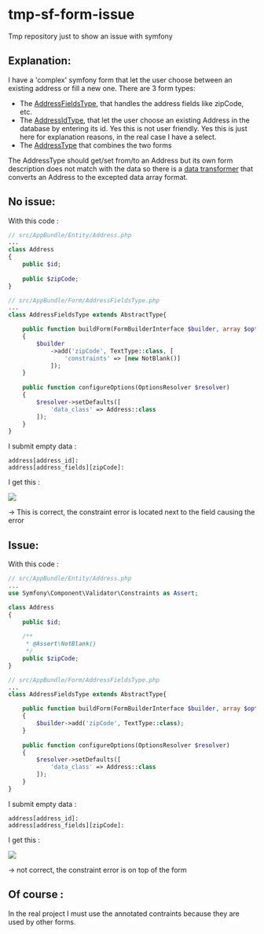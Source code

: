 # tmp-sf-form-issue
Tmp repository just to show an issue with symfony

Explanation:
------------

I have a 'complex' symfony form that let the user choose between an existing address or fill a new one. There are 3 form types:
- The [AddressFieldsType](https://github.com/ruben-podadera/tmp-sf-form-issue/blob/master/src/AppBundle/Form/AddressFieldsType.php), that handles the address fields like zipCode, etc.
- The [AddressIdType](https://github.com/ruben-podadera/tmp-sf-form-issue/blob/master/src/AppBundle/Form/AddressIdType.php), that let the user choose an existing Address in the database by entering its id. Yes this is not user friendly. Yes this is just here for explanation reasons, in the real case I have a select.
- The [AddressType](https://github.com/ruben-podadera/tmp-sf-form-issue/blob/master/src/AppBundle/Form/AddressType.php) that combines the two forms

The AddressType should get/set from/to an Address but its own form description does not match with the data so there is a [data transformer](https://github.com/ruben-podadera/tmp-sf-form-issue/blob/master/src/AppBundle/Form/AddressTypeTransformer.php) that converts an Address to the excepted data array format.


No issue:
--------

With this code :

``` php
// src/AppBundle/Entity/Address.php
...
class Address
{
    public $id;
    
    public $zipCode;
}

// src/AppBundle/Form/AddressFieldsType.php
...
class AddressFieldsType extends AbstractType{

    public function buildForm(FormBuilderInterface $builder, array $options)
    {
        $builder
            ->add('zipCode', TextType::class, [
                'constraints' => [new NotBlank()]
            ]);
    }
    
    public function configureOptions(OptionsResolver $resolver)
    {
        $resolver->setDefaults([
            'data_class' => Address::class
        ]);
    }
}
```

I submit empty data :
```
address[address_id]:
address[address_fields][zipCode]:
```

I get this :

![](http://i.imgur.com/Ae5FjHPm.png)

-> This is correct, the constraint error is located next to the field causing the error

Issue:
------

With this code :

``` php
// src/AppBundle/Entity/Address.php
...
use Symfony\Component\Validator\Constraints as Assert;

class Address
{
    public $id;
    
    /**
     * @Assert\NotBlank()
     */
    public $zipCode;
}

// src/AppBundle/Form/AddressFieldsType.php
...
class AddressFieldsType extends AbstractType{

    public function buildForm(FormBuilderInterface $builder, array $options)
    {
        $builder->add('zipCode', TextType::class);
    }
    
    public function configureOptions(OptionsResolver $resolver)
    {
        $resolver->setDefaults([
            'data_class' => Address::class
        ]);
    }
}
```

I submit empty data :
```
address[address_id]:
address[address_fields][zipCode]:
```

I get this :

![](http://i.imgur.com/FZ7zW1wm.png)

-> not correct, the constraint error is on top of the form

Of course :
----------
In the real project I must use the annotated contraints because they are used by other forms.



